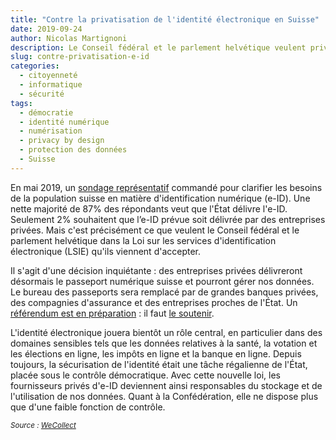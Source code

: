 ```yaml
---
title: "Contre la privatisation de l'identité électronique en Suisse"
date: 2019-09-24
author: Nicolas Martignoni
description: Le Conseil fédéral et le parlement helvétique veulent privatiser l'identité électronique. Il faut stopper cet abandon d'une tâche souveraine de l'État, qui va affaiblir la protection du citoyen.
slug: contre-privatisation-e-id
categories:
  - citoyenneté
  - informatique
  - sécurité
tags:
  - démocratie
  - identité numérique
  - numérisation
  - privacy by design
  - protection des données
  - Suisse
---
```

En mai 2019, un [sondage représentatif][2] commandé pour clarifier les besoins de la population suisse en matière d'identification numérique (e-ID). Une nette majorité de 87% des répondants veut que l'État délivre l'e-ID. Seulement 2% souhaitent que l’e-ID prévue soit délivrée par des entreprises privées. Mais c'est précisément ce que veulent le Conseil fédéral et le parlement helvétique dans la Loi sur les services d'identification électronique (LSIE) qu'ils viennent d'accepter.

Il s'agit d'une décision inquiétante : des entreprises privées délivreront désormais le passeport numérique suisse et pourront gérer nos données. Le bureau des passeports sera remplacé par de grandes banques privées, des compagnies d'assurance et des entreprises proches de l'État. Un [référendum est en préparation][1] : il faut [le soutenir][1].

<!--more-->

L'identité électronique jouera bientôt un rôle central, en particulier dans des domaines sensibles tels que les données relatives à la santé, la votation et les élections en ligne, les impôts en ligne et la banque en ligne. Depuis toujours, la sécurisation de l'identité était une tâche régalienne de l'État, placée sous le contrôle démocratique. Avec cette nouvelle loi, les fournisseurs privés d'e-ID deviennent ainsi responsables du stockage et de l'utilisation de nos données. Quant à la Confédération, elle ne dispose plus que d'une faible fonction de contrôle.

_<small>Source : [WeCollect][1]</small>_

[1]: https://passeport-numerique.wecollect.ch/
[2]: https://www.rts.ch/info/suisse/10463402-les-suisses-favorables-a-une-identite-numerique-geree-par-l-etat.html
